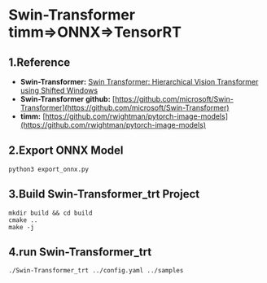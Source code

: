 # Swin-Transformer timm=>ONNX=>TensorRT

## 1.Reference
- **Swin-Transformer:** [Swin Transformer: Hierarchical Vision Transformer using Shifted Windows](https://arxiv.org/abs/2103.14030)
- **Swin-Transformer github:** [https://github.com/microsoft/Swin-Transformer](https://github.com/microsoft/Swin-Transformer)
- **timm:** [https://github.com/rwightman/pytorch-image-models](https://github.com/rwightman/pytorch-image-models)

## 2.Export ONNX Model
```
python3 export_onnx.py
```

## 3.Build Swin-Transformer_trt Project
```
mkdir build && cd build
cmake ..
make -j
```

## 4.run Swin-Transformer_trt
```
./Swin-Transformer_trt ../config.yaml ../samples
```